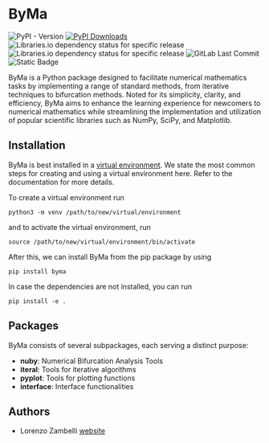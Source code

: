 # ByMa
![PyPI - Version](https://img.shields.io/pypi/v/byma?style=plastic&label=ByMa&labelColor=green&color=blue&link=https%3A%2F%2Fbytemath.gitlab.io%2Fpython%2FByMa%2Findex.html)
[![PyPI Downloads](https://img.shields.io/pypi/dm/label=PyPI%20downloads)](
https://pypi.org/project/byma/)
![Libraries.io dependency status for specific release](https://img.shields.io/librariesio/release/pypi/numpy/1.1.1?style=plastic&logo=numpy&label=NumPy&labelColor=blue&link=https%3A%2F%2Fnumpy.org%2F)
![Libraries.io dependency status for specific release](https://img.shields.io/librariesio/release/pypi/scipy/1.0.0?style=plastic&logo=scipy&label=SciPy&labelColor=light%20blue&link=https%3A%2F%2Fscipy.org%2F)
![GitLab Last Commit](https://img.shields.io/gitlab/last-commit/ByteMath%2Fpython%2FByMa?gitlab_url=https%3A%2F%2Fgitlab.com%2FByteMath%2Fpython%2FByMa&style=plastic)
![Static Badge](https://img.shields.io/badge/Docs-Read?style=plastic&label=Read&color=purple&link=https%3A%2F%2Fbytemath.gitlab.io%2Fpython%2FByMa%2Findex.html)



ByMa is a Python package designed to facilitate numerical mathematics tasks by implementing a range of standard methods, from iterative techniques to bifurcation methods. Noted for its simplicity, clarity, and efficiency, ByMa aims to enhance the learning experience for newcomers to numerical mathematics while streamlining the implementation and utilization of popular scientific libraries such as NumPy, SciPy, and Matplotlib.


## Installation

ByMa is best installed in a [virtual environment](https://docs.python.org/3/library/venv.html).
We state the most common steps for creating and using a virtual environment here.
Refer to the documentation for more details.

To create a virtual environment run
```
python3 -m venv /path/to/new/virtual/environment
```

and to activate the virtual environment, run
```
source /path/to/new/virtual/environment/bin/activate
```

After this, we can install ByMa from the pip package by using
```
pip install byma
```

In case the dependencies are not installed, you can run 
```
pip install -e .
```

## Packages

ByMa consists of several subpackages, each serving a distinct purpose:

- **nuby**: Numerical Bifurcation Analysis Tools
- **iteral**: Tools for iterative algorithms
- **pyplot**: Tools for plotting functions
- **interface**: Interface functionalities

## Authors

* Lorenzo Zambelli [website](https://lorenzozambelli.it)